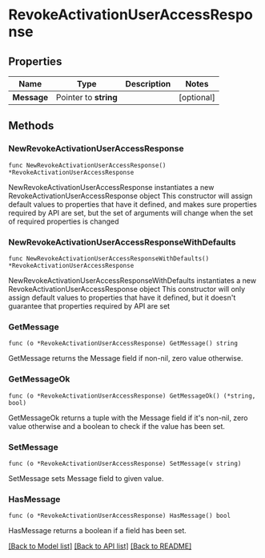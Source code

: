 # RevokeActivationUserAccessResponse

## Properties

Name | Type | Description | Notes
------------ | ------------- | ------------- | -------------
**Message** | Pointer to **string** |  | [optional] 

## Methods

### NewRevokeActivationUserAccessResponse

`func NewRevokeActivationUserAccessResponse() *RevokeActivationUserAccessResponse`

NewRevokeActivationUserAccessResponse instantiates a new RevokeActivationUserAccessResponse object
This constructor will assign default values to properties that have it defined,
and makes sure properties required by API are set, but the set of arguments
will change when the set of required properties is changed

### NewRevokeActivationUserAccessResponseWithDefaults

`func NewRevokeActivationUserAccessResponseWithDefaults() *RevokeActivationUserAccessResponse`

NewRevokeActivationUserAccessResponseWithDefaults instantiates a new RevokeActivationUserAccessResponse object
This constructor will only assign default values to properties that have it defined,
but it doesn't guarantee that properties required by API are set

### GetMessage

`func (o *RevokeActivationUserAccessResponse) GetMessage() string`

GetMessage returns the Message field if non-nil, zero value otherwise.

### GetMessageOk

`func (o *RevokeActivationUserAccessResponse) GetMessageOk() (*string, bool)`

GetMessageOk returns a tuple with the Message field if it's non-nil, zero value otherwise
and a boolean to check if the value has been set.

### SetMessage

`func (o *RevokeActivationUserAccessResponse) SetMessage(v string)`

SetMessage sets Message field to given value.

### HasMessage

`func (o *RevokeActivationUserAccessResponse) HasMessage() bool`

HasMessage returns a boolean if a field has been set.


[[Back to Model list]](../README.md#documentation-for-models) [[Back to API list]](../README.md#documentation-for-api-endpoints) [[Back to README]](../README.md)


